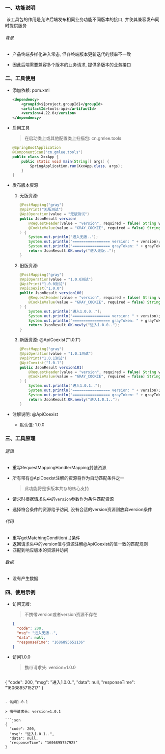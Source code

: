 ### 一、功能说明

​		该工具包的作用是允许后端发布相同业务功能不同版本的接口, 并使其兼容发布同时提供服务

###### 背景

- 产品终端多样化进入常态, 但各终端版本更新迭代的频率不一致

- 因此后端需要兼容多个版本的业务请求, 提供多版本的业务接口

  



### 二、工具使用

- 添加依赖: pom.xml

  ```xml
  <dependency>
      <groupId>${project.groupId}</groupId>
      <artifactId>tools-api</artifactId>
      <version>4.22.0</version>
  </dependency>
  ```

- 启用工具

  > 在启动类上或其他配置类上扫描包: cn.gmlee.tools

  ```java
  @SpringBootApplication
  @ComponentScan("cn.gmlee.tools")
  public class XxxApp {
      public static void main(String[] args) {
          SpringApplication.run(XxxApp.class, args);
      }
  }
  ```

  

- 发布版本资源

  1. 无版资源:

      ```java
      @PostMapping("gray")
      @ApiPrint("无版测试")
      @ApiOperation(value = "无版测试")
      public JsonResult version(
          @RequestHeader(value = "version", required = false) String version,
          @CookieValue(value = "GRAY_COOKIE", required = false) String grayToken
      ) {
          System.out.println("进入无版..");
          System.out.println("================= version: " + version);
          System.out.println("================= grayToken: " + grayToken);
          return JsonResult.OK.newly("进入无版..");
      }
      ```

      

  2. 旧版资源: 

      ```java
      @PostMapping("gray")
      @ApiOperation(value = "1.0.0测试")
      @ApiPrint("1.0.0测试")
      @ApiCoexist("1.0.0")
      public JsonResult version100(
          @RequestHeader(value = "version", required = false) String version,
          @CookieValue(value = "GRAY_COOKIE", required = false) String grayToken
      ) {
          System.out.println("进入1.0.0..");
          System.out.println("================= version: " + version);
          System.out.println("================= grayToken: " + grayToken);
          return JsonResult.OK.newly("进入1.0.0..");
      }
      ```

  3. 新版资源: @ApiCoexist("1.0.1")

      ```java
      @PostMapping("gray")
      @ApiOperation(value = "1.0.1测试")
      @ApiPrint("1.0.1测试")
      @ApiCoexist("1.0.1")
      public JsonResult version101(
          @RequestHeader(value = "version", required = false) String version,
          @CookieValue(value = "GRAY_COOKIE", required = false) String grayToken
      ) {
          System.out.println("进入1.0.1..");
          System.out.println("================= version: " + version);
          System.out.println("================= grayToken: " + grayToken);
          return JsonResult.OK.newly("进入1.0.1..");
      }
      ```

- 注解说明: @ApiCoexist

  - 默认值: 1.0.0



### 三、工具原理

###### 逻辑

- 重写RequestMappingHandlerMapping封装资源

- 所有带有@ApiCoexist注解的资源将作为自动匹配条件之一

  > 此功能将是多版本共存的核心支持

- 请求时根据请求头中的`version`参数作为条件匹配资源

- 选择符合条件的资源给予访问, 没有合适的version资源则放弃version条件



###### 代码

- 重写getMatchingCondition(..)条件
- 返回请求头中的version值与资源注解@ApiCoexist的值一致的匹配规则
- 匹配到响应版本的资源并访问



###### 数据

- 没有产生数据





### 四、使用示例

- 访问无版: 

  > 不携带version或者version资源不存在

  ```json
  {
    "code": 200,
    "msg": "进入无版..",
    "data": null,
    "responseTime": "1606895651136"
  }
  ```

- 访问1.0.0

  >  携带请求头: version=1.0.0
  
  ```json
{
    "code": 200,
    "msg": "进入1.0.0..",
    "data": null,
    "responseTime": "1606895715217"
  }
  ```
  
- 访问1.0.1

  > 携带请求头: version=1.0.1

  ```json
  {
    "code": 200,
    "msg": "进入1.0.1..",
    "data": null,
    "responseTime": "1606895757925"
  }
  ```

